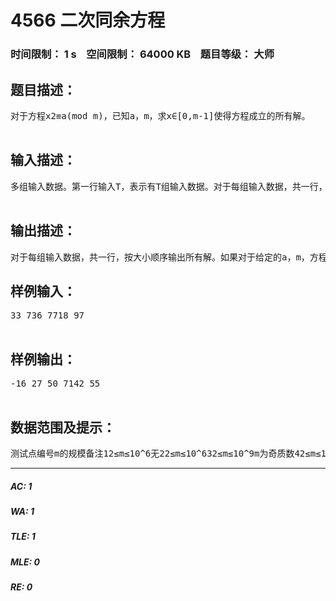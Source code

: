# 4566 二次同余方程   
### 时间限制： 1 s&nbsp;&nbsp;&nbsp;&nbsp;空间限制： 64000 KB&nbsp;&nbsp;&nbsp;&nbsp;题目等级： 大师  
## 题目描述：  

<pre>
对于方程x2≡a(mod m)，已知a，m，求x∈[0,m-1]使得方程成立的所有解。  

</pre>
  
  
## 输入描述：  

<pre>
多组输入数据。第一行输入T，表示有T组输入数据。对于每组输入数据，共一行，包含两个数a，m。  

</pre>
  
  
## 输出描述：  

<pre>
对于每组输入数据，共一行，按大小顺序输出所有解。如果对于给定的a，m，方程无解，输出-1。
</pre>
  
  
## 样例输入：  

<pre>
33 736 7718 97  

</pre>
  
  
## 样例输出：  

<pre>
-16 27 50 7142 55  

</pre>
  
  
## 数据范围及提示：  

<pre>
测试点编号m的规模备注12≤m≤10^6无22≤m≤10^632≤m≤10^9m为奇质数42≤m≤10^952≤m≤10^9m为奇质数的幂，幂指数≥362≤m≤10^972≤m≤10^9m为互不相同的奇质数的积，奇质数个数≥382≤m≤10^992≤m≤10^9无102≤m≤10^9 0≤a≤m-11≤T≤5
</pre>
  
  
***  

##### AC: 1  
##### WA: 1  
##### TLE: 1  
##### MLE: 0  
##### RE: 0  
